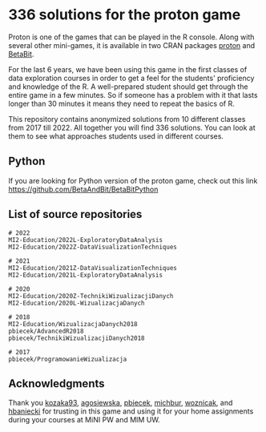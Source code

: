# 336 solutions for the proton game

Proton is one of the games that can be played in the R console. Along with several other mini-games, it is available in two CRAN packages [proton](https://CRAN.R-project.org/package=proton) and [BetaBit](https://CRAN.R-project.org/package=BetaBit).

For the last 6 years, we have been using this game in the first classes of data exploration courses in order to get a feel for the students' proficiency and knowledge of the R. A well-prepared student should get through the entire game in a few minutes. So if someone has a problem with it that lasts longer than 30 minutes it means they need to repeat the basics of R.

This repository contains anonymized solutions from 10 different classes from 2017 till 2022. All together you will find 336 solutions. You can look at them to see what approaches students used in different courses.

## Python

If you are looking for Python version of the proton game, check out this link https://github.com/BetaAndBit/BetaBitPython

## List of source repositories

```
# 2022
MI2-Education/2022L-ExploratoryDataAnalysis
MI2-Education/2022Z-DataVisualizationTechniques

# 2021
MI2-Education/2021Z-DataVisualizationTechniques
MI2-Education/2021L-ExploratoryDataAnalysis

# 2020
MI2-Education/2020Z-TechnikiWizualizacjiDanych
MI2-Education/2020L-WizualizacjaDanych

# 2018
MI2-Education/WizualizacjaDanych2018
pbiecek/AdvancedR2018
pbiecek/TechnikiWizualizacjiDanych2018

# 2017
pbiecek/ProgramowanieWizualizacja
```

## Acknowledgments

Thank you [kozaka93](https://github.com/kozaka93), [agosiewska](https://github.com/agosiewska), [pbiecek](https://github.com/pbiecek),  [michbur](https://github.com/michbur),  [woznicak](https://github.com/woznicak), and [hbaniecki](https://github.com/hbaniecki) for trusting in this game and using it for your home assignments during your courses at MiNI PW and MIM UW.

